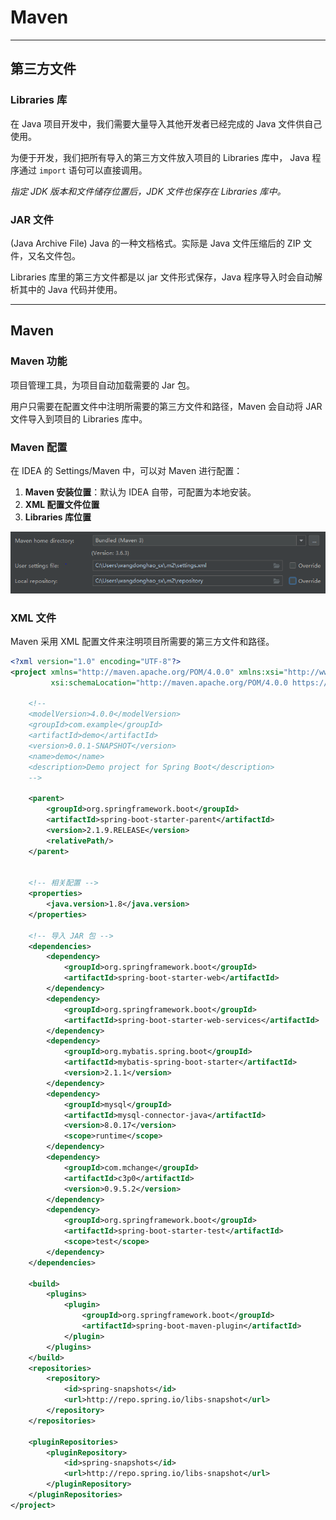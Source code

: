 # Maven


---

## 第三方文件

### Libraries 库

在 Java 项目开发中，我们需要大量导入其他开发者已经完成的 Java 文件供自己使用。

为便于开发，我们把所有导入的第三方文件放入项目的 Libraries 库中， Java 程序通过 `import` 语句可以直接调用。

*指定 JDK 版本和文件储存位置后，JDK 文件也保存在 Libraries 库中。*

### JAR 文件

(Java Archive File) Java 的一种文档格式。实际是 Java 文件压缩后的 ZIP 文件，又名文件包。

Libraries 库里的第三方文件都是以 jar 文件形式保存，Java 程序导入时会自动解析其中的 Java 代码并使用。

---

## Maven

### Maven 功能

项目管理工具，为项目自动加载需要的 Jar 包。

用户只需要在配置文件中注明所需要的第三方文件和路径，Maven 会自动将 JAR 文件导入到项目的 Libraries 库中。

### Maven 配置

在 IDEA 的 Settings/Maven 中，可以对 Maven 进行配置：

1. **Maven 安装位置**：默认为 IDEA 自带，可配置为本地安装。
2. **XML 配置文件位置**
3. **Libraries 库位置**

![mavenidea](mavenidea.PNG)

### XML 文件

Maven 采用 XML 配置文件来注明项目所需要的第三方文件和路径。

```xml
<?xml version="1.0" encoding="UTF-8"?>
<project xmlns="http://maven.apache.org/POM/4.0.0" xmlns:xsi="http://www.w3.org/2001/XMLSchema-instance"
         xsi:schemaLocation="http://maven.apache.org/POM/4.0.0 https://maven.apache.org/xsd/maven-4.0.0.xsd">
    
    <!--
    <modelVersion>4.0.0</modelVersion>
    <groupId>com.example</groupId>
    <artifactId>demo</artifactId>
    <version>0.0.1-SNAPSHOT</version>
    <name>demo</name>
    <description>Demo project for Spring Boot</description>
    -->

    <parent>
        <groupId>org.springframework.boot</groupId>
        <artifactId>spring-boot-starter-parent</artifactId>
        <version>2.1.9.RELEASE</version>
        <relativePath/> 
    </parent>
    

    <!-- 相关配置 -->
    <properties>
        <java.version>1.8</java.version>
    </properties>

    <!-- 导入 JAR 包 -->
    <dependencies>
        <dependency>
            <groupId>org.springframework.boot</groupId>
            <artifactId>spring-boot-starter-web</artifactId>
        </dependency>
        <dependency>
            <groupId>org.springframework.boot</groupId>
            <artifactId>spring-boot-starter-web-services</artifactId>
        </dependency>
        <dependency>
            <groupId>org.mybatis.spring.boot</groupId>
            <artifactId>mybatis-spring-boot-starter</artifactId>
            <version>2.1.1</version>
        </dependency>
        <dependency>
            <groupId>mysql</groupId>
            <artifactId>mysql-connector-java</artifactId>
            <version>8.0.17</version>
            <scope>runtime</scope>
        </dependency>
        <dependency>
            <groupId>com.mchange</groupId>
            <artifactId>c3p0</artifactId>
            <version>0.9.5.2</version>
        </dependency>
        <dependency>
            <groupId>org.springframework.boot</groupId>
            <artifactId>spring-boot-starter-test</artifactId>
            <scope>test</scope>
        </dependency>
    </dependencies>

    <build>
        <plugins>
            <plugin>
                <groupId>org.springframework.boot</groupId>
                <artifactId>spring-boot-maven-plugin</artifactId>
            </plugin>
        </plugins>
    </build>
    <repositories>
        <repository>
            <id>spring-snapshots</id>
            <url>http://repo.spring.io/libs-snapshot</url>
        </repository>
    </repositories>

    <pluginRepositories>
        <pluginRepository>
            <id>spring-snapshots</id>
            <url>http://repo.spring.io/libs-snapshot</url>
        </pluginRepository>
    </pluginRepositories>
</project>
```

